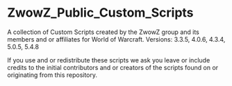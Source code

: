 ZwowZ_Public_Custom_Scripts
===========================

A collection of Custom Scripts created by the ZwowZ group and its members and or affiliates for World of Warcraft. Versions: 3.3.5, 4.0.6, 4.3.4, 5.0.5, 5.4.8

If you use and or redistribute these scripts we ask you leave or include credits to the initial contributors and or creators of the scripts found on or originating from this repository.
